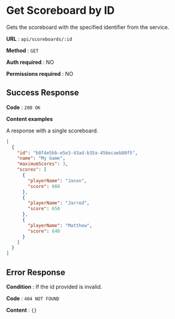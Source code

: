 # Get Scoreboard by ID
Gets the scoreboard with the specified identifier from the service.

**URL** : `api/scoreboards/:id`

**Method** : `GET`

**Auth required** : NO

**Permissions required** : NO

## Success Response

**Code** : `200 OK`

**Content examples**

A response with a single scoreboard.

```json
[
  {
    "id": "b8f4e5bb-e5e3-43ad-b35a-456ecaeb80f5",
    "name": "My Game",
    "maximumScores": 3,
    "scores": [
      {
        "playerName": "Jason",
        "score": 660
      },
      {
        "playerName": "Jarrod",
        "score": 650
      },
      {
        "playerName": "Matthew",
        "score": 640
      }
    ]
  }
]
```

## Error Response

**Condition** : If the id provided is invalid.

**Code** : `404 NOT FOUND`

**Content** : `{}`